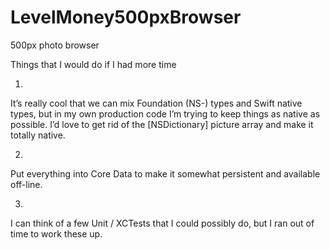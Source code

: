 # LevelMoney500pxBrowser
500px photo browser

Things that I would do if I had more time

1)

It’s really cool that we can mix Foundation (NS-) types and Swift native types, but in my own production code I’m trying to keep things as native as possible.  I’d love to get rid of the [NSDictionary] picture array and make it totally native.

2)

Put everything into Core Data to make it somewhat persistent and available off-line.

3)

I can think of a few Unit / XCTests that I could possibly do, but I ran out of time to work these up.

